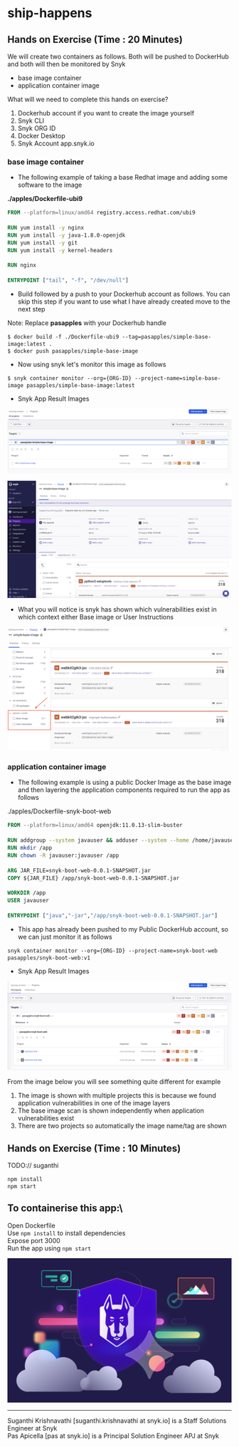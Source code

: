 # ship-happens

## Hands on Exercise (Time : 20 Minutes)

We will create two containers as follows. Both will be pushed to DockerHub and both will then be monitored by Snyk

* base image container
* application container image

What will we need to complete this hands on exercise?

1. Dockerhub account if you want to create the image yourself
2. Snyk CLI
3. Snyk ORG ID
4. Docker Desktop
5. Snyk Account app.snyk.io 

### base image container

- The following example of taking a base Redhat image and adding some software to the image 

**./apples/Dockerfile-ubi9**

```dockerfile
FROM --platform=linux/amd64 registry.access.redhat.com/ubi9

RUN yum install -y nginx
RUN yum install -y java-1.8.0-openjdk
RUN yum install -y git
RUN yum install -y kernel-headers

RUN nginx

ENTRYPOINT ["tail", "-f", "/dev/null"]
```

- Build followed by a push to your Dockerhub account as follows. You can skip this step if you want to use what I have already created move to the next step

Note: Replace **pasapples** with your Dockerhub handle

```shell
$ docker build -f ./Dockerfile-ubi9 --tag=pasapples/simple-base-image:latest .
$ docker push pasapples/simple-base-image
```

- Now using snyk let's monitor this image as follows

```shell
$ snyk container monitor --org={ORG-ID} --project-name=simple-base-image pasapples/simple-base-image:latest
```

- Snyk App Result Images

![](images/offsite-se-1.png)

![](images/offsite-se-2.png)

- What you will notice is snyk has shown which vulnerabilities exist in which context either Base image or User Instructions 

![](images/offsite-se-3.png)

### application container image

- The following example is using a public Docker Image as the base image and then layering the application components required to run the app as follows

./apples/Dockerfile-snyk-boot-web

```dockerfile
FROM --platform=linux/amd64 openjdk:11.0.13-slim-buster

RUN addgroup --system javauser && adduser --system --home /home/javauser --ingroup javauser javauser
RUN mkdir /app
RUN chown -R javauser:javauser /app

ARG JAR_FILE=snyk-boot-web-0.0.1-SNAPSHOT.jar
COPY ${JAR_FILE} /app/snyk-boot-web-0.0.1-SNAPSHOT.jar

WORKDIR /app
USER javauser

ENTRYPOINT ["java","-jar","/app/snyk-boot-web-0.0.1-SNAPSHOT.jar"]
```

- This app has already been pushed to my Public DockerHub account, so we can just monitor it as follows

```shell
snyk container monitor --org={ORG-ID} --project-name=snyk-boot-web pasapples/snyk-boot-web:v1
```

- Snyk App Result Images

![](images/offsite-se-4.png)

From the image below you will see something quite different for example

1. The image is shown with multiple projects this is because we found application vulnerabilities in one of the image layers
2. The base image scan is shown independently when application vulnerabilities exist
3. There are two projects so automatically the image name/tag are shown



## Hands on Exercise (Time : 10 Minutes)

TODO:// suganthi 

```
npm install
npm start
```
## To containerise this app:\
Open Dockerfile\
Use `npm install` to install dependencies\
Expose port 3000\
Run the app using `npm start`

![](images/snyk-logo.png)

<hr />

Suganthi Krishnavathi [suganthi.krishnavathi at snyk.io] is a Staff Solutions Engineer at Snyk <br />
Pas Apicella [pas at snyk.io] is a Principal Solution Engineer APJ at Snyk